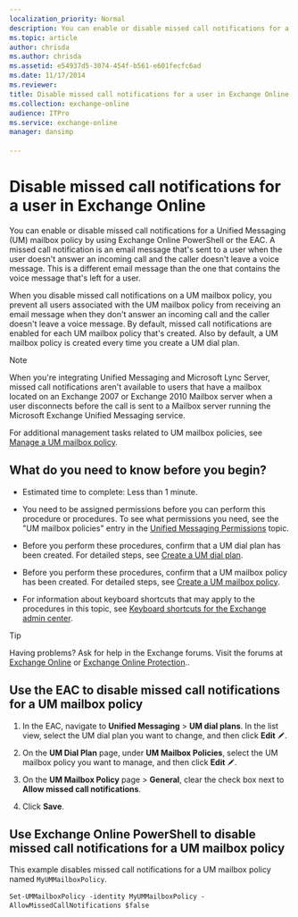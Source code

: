 ```yaml
---
localization_priority: Normal
description: You can enable or disable missed call notifications for a Unified Messaging (UM) mailbox policy by using Exchange Online PowerShell or the EAC. A missed call notification is an email message that's sent to a user when the user doesn't answer an incoming call and the caller doesn't leave a voice message. This is a different email message than the one that contains the voice message that's left for a user.
ms.topic: article
author: chrisda
ms.author: chrisda
ms.assetid: e54937d5-3074-454f-b561-e601fecfc6ad
ms.date: 11/17/2014
ms.reviewer: 
title: Disable missed call notifications for a user in Exchange Online
ms.collection: exchange-online
audience: ITPro
ms.service: exchange-online
manager: dansimp

---
```


# Disable missed call notifications for a user in Exchange Online

You can enable or disable missed call notifications for a Unified Messaging (UM) mailbox policy by using Exchange Online PowerShell or the EAC. A missed call notification is an email message that's sent to a user when the user doesn't answer an incoming call and the caller doesn't leave a voice message. This is a different email message than the one that contains the voice message that's left for a user.

When you disable missed call notifications on a UM mailbox policy, you prevent all users associated with the UM mailbox policy from receiving an email message when they don't answer an incoming call and the caller doesn't leave a voice message. By default, missed call notifications are enabled for each UM mailbox policy that's created. Also by default, a UM mailbox policy is created every time you create a UM dial plan.

> [!NOTE]
> When you're integrating Unified Messaging and Microsoft Lync Server, missed call notifications aren't available to users that have a mailbox located on an Exchange 2007 or Exchange 2010 Mailbox server when a user disconnects before the call is sent to a Mailbox server running the Microsoft Exchange Unified Messaging service.

For additional management tasks related to UM mailbox policies, see [Manage a UM mailbox policy](../../voice-mail-unified-messaging/set-up-voice-mail/manage-um-mailbox-policy.md).

## What do you need to know before you begin?

- Estimated time to complete: Less than 1 minute.

- You need to be assigned permissions before you can perform this procedure or procedures. To see what permissions you need, see the "UM mailbox policies" entry in the [Unified Messaging Permissions](https://technet.microsoft.com/library/d326c3bc-8f33-434a-bf02-a83cc26a5498.aspx) topic.

- Before you perform these procedures, confirm that a UM dial plan has been created. For detailed steps, see [Create a UM dial plan](../../voice-mail-unified-messaging/connect-voice-mail-system/create-um-dial-plan.md).

- Before you perform these procedures, confirm that a UM mailbox policy has been created. For detailed steps, see [Create a UM mailbox policy](../../voice-mail-unified-messaging/set-up-voice-mail/create-um-mailbox-policy.md).

- For information about keyboard shortcuts that may apply to the procedures in this topic, see [Keyboard shortcuts for the Exchange admin center](../../accessibility/keyboard-shortcuts-in-admin-center.md).

> [!TIP]
> Having problems? Ask for help in the Exchange forums. Visit the forums at [Exchange Online](https://go.microsoft.com/fwlink/p/?linkId=267542) or [Exchange Online Protection](https://go.microsoft.com/fwlink/p/?linkId=285351)..

## Use the EAC to disable missed call notifications for a UM mailbox policy

1. In the EAC, navigate to **Unified Messaging** \> **UM dial plans**. In the list view, select the UM dial plan you want to change, and then click **Edit** ![Edit icon](../../media/ITPro_EAC_EditIcon.gif).

2. On the **UM Dial Plan** page, under **UM Mailbox Policies**, select the UM mailbox policy you want to manage, and then click **Edit** ![Edit icon](../../media/ITPro_EAC_EditIcon.gif).

3. On the **UM Mailbox Policy** page \> **General**, clear the check box next to **Allow missed call notifications**.

4. Click **Save**.

## Use Exchange Online PowerShell to disable missed call notifications for a UM mailbox policy

This example disables missed call notifications for a UM mailbox policy named `MyUMMailboxPolicy`.

```
Set-UMMailboxPolicy -identity MyUMMailboxPolicy -AllowMissedCallNotifications $false
```



